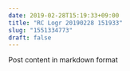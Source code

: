 ```yaml
---
date: 2019-02-28T15:19:33+09:00
title: "RC Logr 20190228 151933"
slug: "1551334773"
draft: false
---
```


Post content in markdown format
